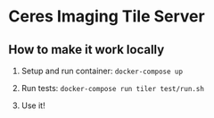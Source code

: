 # Ceres Imaging Tile Server

## How to make it work locally

1. Setup and run container: `docker-compose up`

2. Run tests: `docker-compose run tiler test/run.sh`

3. Use it!
